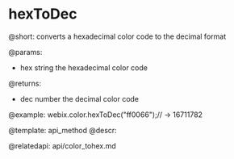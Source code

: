 hexToDec
=============

@short:
converts a hexadecimal color code to the decimal format

@params:
- hex	string	the hexadecimal color code

@returns:
- dec	number 	the decimal color code	

@example:
webix.color.hexToDec("ff0066");// -> 16711782


@template:	api_method
@descr:


@relatedapi:
	api/color_tohex.md